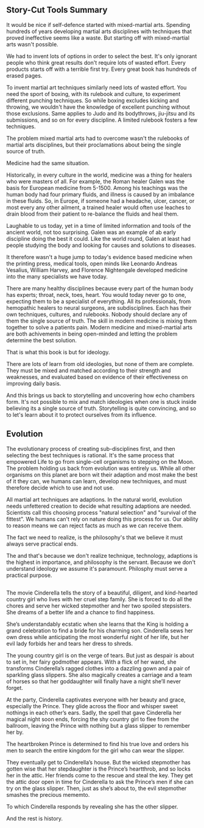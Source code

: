 ## Story-Cut Tools Summary

It would be nice if self-defence started with mixed-martial arts. Spending hundreds of years developing martial arts disciplines with techniques that proved ineffective seems like a waste. But starting off with mixed-martial arts wasn't possible.

We had to invent lots of options in order to select the best. It's only ignorant people who think great results don't require lots of wasted effort. Every products starts off with a terrible first try. Every great book has hundreds of erased pages.

To invent martial art techniques similarly need lots of wasted effort. You need the sport of boxing, with its rulebook and culture, to experiment different punching techniques. So while boxing excludes kicking and throwing, we wouldn't have the knowledge of excellent punching without those exclusions. Same applies to Judo and its bodythrows, jiu-jitsu and its submissions, and so on for every discipline. A limited rulebook fosters a few techniques. 

The problem mixed martial arts had to overcome wasn't the rulebooks of martial arts disciplines, but their proclamations about being the single source of truth.

Medicine had the same situation. 

Historically, in every culture in the world, medicine was a thing for healers who were masters of all. For example, the Roman healer Galen was the basis for European medicine from 5-1500. Among his teachings was the human body had four primary fluids, and illness is caused by an imbalance in these fluids. So, in Europe, if someone had a headache, ulcer, cancer, or most every any other ailment, a trained healer would often use leaches to drain blood from their patient to re-balance the fluids and heal them.

Laughable to us today, yet in a time of limited information and tools of the ancient world, not too surprising. Galen was an example of ab early discipline doing the best it could. Like the world round, Galen at least had people studying the body and looking for causes and solutions to diseases.

It therefore wasn't a huge jump to today's evidence based medicine when the printing press, medical tools, open minds like Leonardo Andreas Vesalius, William Harvey, and Florence Nightengale developed medicine into the many specialists we have today.

There are many healthy disciplines because every part of the human body has experts; throat, neck, toes, heart. You would today never go to one, expecting them to be a specialist of everything. All its professionals, from hemopathic healers to neural surgeons, are subdisciplines. Each has their own techniques, cultures, and rulebooks. Nobody should declare any of them the single source of truth. The skill in modern medicine is mixing them together to solve a patients pain. Modern medicine and mixed-martial arts are both achivements in being open-minded and letting the problem determine the best solution.

That is what this book is but for ideology.

There are lots of learn from old ideologies, but none of them are complete. They must be mixed and matched according to their strength and weaknesses, and evaluated based on evidence of their effectiveness on improving daily basis.

And this brings us back to storytelling and uncovering how echo chambers form. It's not possible to mix and match ideologies when one is stuck inside believing its a single source of truth. Storytelling is quite convincing, and so to let's learn about it to protect ourselves from its influence.

## Evolution

The evolutionary process of creating sub-disciplines first, and then selecting the best techniques is rational. It's the same process that empowered Life to go from single-cell organisms to stepping on the Moon. The problem holding us back from evolution was entirely us. While all other organisms on this planet are born wit their adaption and most make the best of it they can, we humans can learn, develop new techniques, and must therefore decide which to use and not use.

All martial art techniques are adaptions. In the natural world, evolution needs unfettered creation to decide what resulting adaptions are needed. Scientists call this choosing process "natural selection" and "survival of the fittest". We humans can't rely on nature doing this process for us. Our ability to reason means we can reject facts as much as we can receive them.

The fact we need to realize, is the philosophy's that we believe it must always serve practical ends.

The and that's because we don't realize technique, technology, adaptions is the highest in importance, and philosophy is the servant. Because we don't understand ideology we assume it's paramount. Philosphy must serve a practical purpose.


##

The movie Cinderella tells the story of a beautiful, diligent, and kind-hearted country girl who lives with her cruel step family. She is forced to do all the chores and serve her wicked stepmother and her two spoiled stepsisters. She dreams of a better life and a chance to find happiness.

She’s understandably ecstatic when she learns that the King is holding a grand celebration to find a bride for his charming son. Cinderella sews her own dress while anticipating the most wonderful night of her life, but her evil lady forbids her and tears her dress to shreds.

The young country girl is on the verge of tears. But just as despair is about to set in, her fairy godmother appears. With a flick of her wand, she transforms Cinderella’s ragged clothes into a dazzling gown and a pair of sparkling glass slippers. She also magically creates a carriage and a team of horses so that her goddaughter will finally have a night she’ll never forget.

At the party, Cinderella captivates everyone with her beauty and grace, especially the Prince. They glide across the floor and whisper sweet nothings in each other’s ears. Sadly, the spell that gave Cinderella her magical night soon ends, forcing the shy country girl to flee from the ballroom, leaving the Prince with nothing but a glass slipper to remember her by.

The heartbroken Prince is determined to find his true love and orders his men to search the entire kingdom for the girl who can wear the slipper.

They eventually get to Cinderella’s house. But the wicked stepmother has gotten wise that her stepdaughter is the Prince’s heartthrob, and so locks her in the attic. Her friends come to the rescue and steal the key. They get the attic door open in time for Cinderella to ask the Prince’s men if she can try on the glass slipper. Then, just as she’s about to, the evil stepmother smashes the precious mememto.

To which Cinderella responds by revealing she has the other slipper.

And the rest is history.